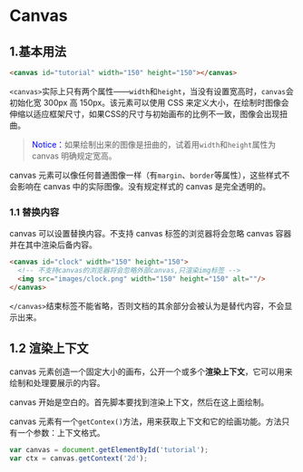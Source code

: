 # Canvas

## 1.基本用法

```html
<canvas id="tutorial" width="150" height="150"></canvas>
```

`<canvas>`实际上只有两个属性——`width`和`height`，当没有设置宽高时，`canvas`会初始化宽 300px 高 150px。该元素可以使用 CSS 来定义大小，在绘制时图像会伸缩以适应框架尺寸，如果CSS的尺寸与初始画布的比例不一致，图像会出现扭曲。

> <font color=blue>Notice：</font>如果绘制出来的图像是扭曲的，试着用`width`和`height`属性为 canvas 明确规定宽高。

canvas 元素可以像任何普通图像一样（有`margin`、`border`等属性），这些样式不会影响在 canvas 中的实际图像。没有规定样式的 canvas 是完全透明的。

### 1.1 替换内容

canvas 可以设置替换内容。不支持 canvas 标签的浏览器将会忽略 canvas 容器并在其中渲染后备内容。

```html
<canvas id="clock" width="150" height="150">
  <!-- 不支持canvas的浏览器将会忽略外部canvas,只渲染img标签 -->
  <img src="images/clock.png" width="150" height="150" alt=""/>
</canvas>
```

`</canvas>`结束标签不能省略，否则文档的其余部分会被认为是替代内容，不会显示出来。

## 1.2 渲染上下文

canvas 元素创造一个固定大小的画布，公开一个或多个**渲染上下文**，它可以用来绘制和处理要展示的内容。

canvas 开始是空白的。首先脚本要找到渲染上下文，然后在这上面绘制。

canvas 元素有一个`getContex()`方法，用来获取上下文和它的绘画功能。方法只有一个参数：上下文格式。

```javascript
var canvas = document.getElementById('tutorial');
var ctx = canvas.getContext('2d');
```



 





































